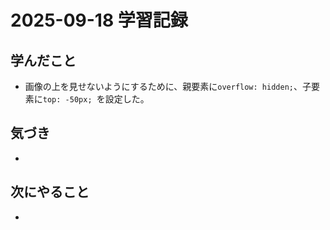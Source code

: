 # 2025-09-18 学習記録

## 学んだこと
- 画像の上を見せないようにするために、親要素に`overflow: hidden;`、子要素に`top: -50px; `を設定した。

## 気づき
- 

## 次にやること
- 